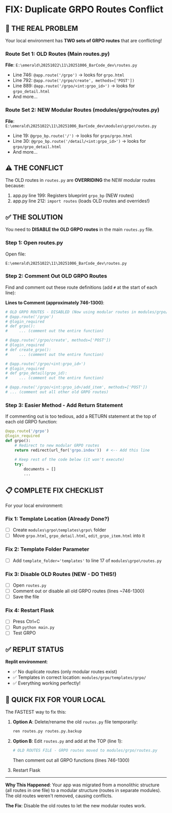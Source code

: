 # FIX: Duplicate GRPO Routes Conflict

## 🎯 THE REAL PROBLEM

Your local environment has **TWO sets of GRPO routes** that are conflicting!

### Route Set 1: OLD Routes (Main routes.py)
**File**: `E:\emerald\20251022\11\20251006_BarCode_dev\routes.py`
- Line 746: `@app.route('/grpo')` → looks for `grpo.html`
- Line 792: `@app.route('/grpo/create', methods=['POST'])`
- Line 889: `@app.route('/grpo/<int:grpo_id>')`  → looks for `grpo_detail.html`
- And more...

### Route Set 2: NEW Modular Routes (modules/grpo/routes.py)
**File**: `E:\emerald\20251022\11\20251006_BarCode_dev\modules\grpo\routes.py`
- Line 19: `@grpo_bp.route('/')` → looks for `grpo/grpo.html`
- Line 30: `@grpo_bp.route('/detail/<int:grpo_id>')` → looks for `grpo/grpo_detail.html`
- And more...

## ⚠️ THE CONFLICT

The OLD routes in `routes.py` are **OVERRIDING** the NEW modular routes because:

1. app.py line 199: Registers blueprint `grpo_bp` (NEW routes)
2. app.py line 212: `import routes` (loads OLD routes and overrides!)

## ✅ THE SOLUTION

You need to **DISABLE the OLD GRPO routes** in the main `routes.py` file.

### Step 1: Open routes.py

Open file:
```
E:\emerald\20251022\11\20251006_BarCode_dev\routes.py
```

### Step 2: Comment Out OLD GRPO Routes

Find and comment out these route definitions (add `#` at the start of each line):

**Lines to Comment (approximately 746-1300)**:

```python
# OLD GRPO ROUTES - DISABLED (Now using modular routes in modules/grpo/routes.py)
# @app.route('/grpo')
# @login_required
# def grpo():
#     ... (comment out the entire function)

# @app.route('/grpo/create', methods=['POST'])
# @login_required
# def create_grpo():
#     ... (comment out the entire function)

# @app.route('/grpo/<int:grpo_id>')
# @login_required
# def grpo_detail(grpo_id):
#     ... (comment out the entire function)

# @app.route('/grpo/<int:grpo_id>/add_item', methods=['POST'])
# ... (comment out all other old GRPO routes)
```

### Step 3: Easier Method - Add Return Statement

If commenting out is too tedious, add a RETURN statement at the top of each old GRPO function:

```python
@app.route('/grpo')
@login_required
def grpo():
    # Redirect to new modular GRPO routes
    return redirect(url_for('grpo.index'))  # <-- Add this line
    
    # Keep rest of the code below (it won't execute)
    try:
        documents = []
        ...
```

## 📋 COMPLETE FIX CHECKLIST

For your local environment:

### Fix 1: Template Location (Already Done?)
- [  ] Create `modules\grpo\templates\grpo\` folder
- [  ] Move `grpo.html`, `grpo_detail.html`, `edit_grpo_item.html` into it

### Fix 2: Template Folder Parameter
- [  ] Add `template_folder='templates'` to line 17 of `modules\grpo\routes.py`

### Fix 3: Disable OLD Routes (NEW - DO THIS!)
- [  ] Open `routes.py`
- [  ] Comment out or disable all old GRPO routes (lines ~746-1300)
- [  ] Save the file

### Fix 4: Restart Flask
- [  ] Press Ctrl+C
- [  ] Run `python main.py`
- [  ] Test GRPO

## ✅ REPLIT STATUS

**Replit environment**: 
- ✅ No duplicate routes (only modular routes exist)
- ✅ Templates in correct location: `modules/grpo/templates/grpo/`
- ✅ Everything working perfectly!

## 🎯 QUICK FIX FOR YOUR LOCAL

The FASTEST way to fix this:

1. **Option A**: Delete/rename the old `routes.py` file temporarily:
   ```bash
   ren routes.py routes.py.backup
   ```

2. **Option B**: Edit `routes.py` and add at the TOP (line 1):
   ```python
   # OLD ROUTES FILE - GRPO routes moved to modules/grpo/routes.py
   ```
   
   Then comment out all GRPO functions (lines 746-1300)

3. Restart Flask

---

**Why This Happened**: Your app was migrated from a monolithic structure (all routes in one file) to a modular structure (routes in separate modules). The old routes weren't removed, causing conflicts.

**The Fix**: Disable the old routes to let the new modular routes work.
